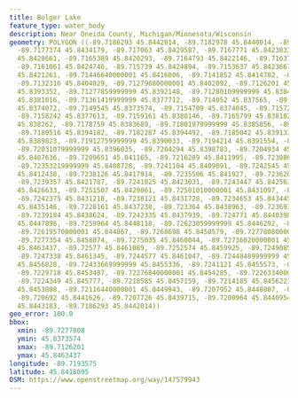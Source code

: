 ```yaml
---
title: Bolger Lake
feature_type: water_body
description: Near Oneida County, Michigan/Minnesota/Wisconsin
geometry: POLYGON ((-89.7186293 45.8442014, -89.7182978 45.8440014, -89.717996 45.8436092,
  -89.7177374 45.8434179, -89.717063 45.8429587, -89.7167771 45.8423833, -89.7166577
  45.8420661, -89.7165389 45.8420293, -89.7164793 45.8422146, -89.7163721 45.8423778,
  -89.7161061 45.8424746, -89.715739 45.8424894, -89.7153637 45.8423667, -89.7151056
  45.8421261, -89.71446640000001 45.8416006, -89.7141852 45.8414782, -89.7136696 45.8406656,
  -89.7132316 45.8404029, -89.71279680000001 45.8402092, -89.7126201 45.8398331, -89.71277499999999
  45.8393352, -89.71277859999999 45.8392148, -89.71280109999999 45.8384726, -89.71321570000001
  45.8381016, -89.71361419999999 45.8377712, -89.714052 45.837565, -89.71451399999999
  45.8374072, -89.7149545 45.8373574, -89.7154709 45.8374045, -89.71572500000001 45.8375345,
  -89.7158242 45.8377613, -89.7159161 45.8380146, -89.7165799 45.838182, -89.7176705
  45.838262, -89.7178759 45.8383689, -89.71801979999999 45.8385856, -89.7179881 45.8390531,
  -89.7180516 45.8394182, -89.7182287 45.8394492, -89.7185042 45.8391333, -89.71877790000001
  45.8389823, -89.71912759999999 45.8390033, -89.7194214 45.8391554, -89.7196825 45.839317,
  -89.72031079999999 45.8396035, -89.7204294 45.8398783, -89.7204934 45.840331, -89.72104059999999
  45.8407636, -89.7209651 45.841165, -89.7216289 45.8411995, -89.7230861 45.8407874,
  -89.72353219999999 45.8408728, -89.7241104 45.8409091, -89.7242545 45.8410411, -89.7242931
  45.8412438, -89.7238126 45.8417914, -89.7235506 45.841927, -89.7236283 45.8420736,
  -89.7239357 45.8421787, -89.7241025 45.8423031, -89.7243447 45.8425631, -89.7250571
  45.8426633, -89.7251507 45.8429061, -89.72501010000001 45.8431097, -89.7247417 45.8432076,
  -89.7242375 45.8431218, -89.7238121 45.8431728, -89.7234653 45.8434451, -89.7230424
  45.8435146, -89.7228161 45.8437238, -89.723364 45.8438963, -89.7236935 45.8439516,
  -89.7239184 45.8438624, -89.7242335 45.8437939, -89.724771 45.8440398, -89.7258296
  45.8447896, -89.7259964 45.8448118, -89.72623059999999 45.8446292, -89.7262465 45.8447122,
  -89.72619570000001 45.844867, -89.7268698 45.8450579, -89.72778080000001 45.8455067,
  -89.7277354 45.8458074, -89.7275035 45.8460044, -89.72736020000001 45.8462615, -89.7262788
  45.8463437, -89.72577 45.8461089, -89.7252574 45.8459925, -89.7249085 45.846001,
  -89.7247338 45.8461345, -89.7244577 45.8461047, -89.72448489999999 45.8457234, -89.7244559
  45.8456028, -89.72433669999999 45.8455336, -89.7241121 45.8455573, -89.7235744 45.845459,
  -89.7229718 45.8453487, -89.72276840000001 45.8454285, -89.72263340000001 45.845683,
  -89.7224349 45.845777, -89.7218585 45.8457159, -89.7214185 45.8456221, -89.72128360000001
  45.8453808, -89.72116440000001 45.8449943, -89.7207952 45.8448007, -89.7206125 45.8445905,
  -89.720692 45.8441626, -89.7207726 45.8439715, -89.7200964 45.8440954, -89.71907760000001
  45.8443183, -89.7186293 45.8442014))
geo_error: 100.0
bbox:
  xmin: -89.7277808
  ymin: 45.8373574
  xmax: -89.7126201
  ymax: 45.8463437
longitude: -89.7193575
latitude: 45.8418095
OSM: https://www.openstreetmap.org/way/147579943
---
```

